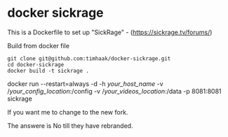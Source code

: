 # docker sickrage

This is a Dockerfile to set up "SickRage" - (https://sickrage.tv/forums/)

Build from docker file

```
git clone git@github.com:timhaak/docker-sickrage.git
cd docker-sickrage
docker build -t sickrage .
```

docker run --restart=always -d -h *your_host_name* -v /*your_config_location*:/config  -v /*your_videos_location*:/data -p 8081:8081 sickrage

If you want me to change to the new fork. 

The answere is No till they have rebranded. 

